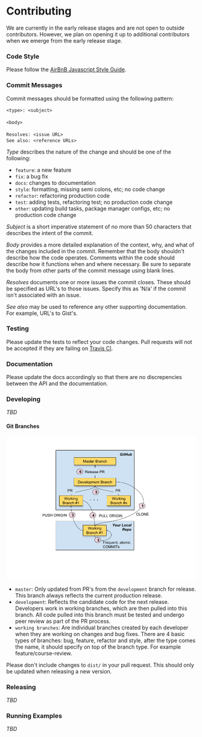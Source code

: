 # Contributing

We are currently in the early release stages and are not open to outside contributors. However, we plan on opening it up to additional contributors when we emerge from the early release stage.

### Code Style

Please follow the [AirBnB Javascript Style Guide](https://github.com/airbnb/javascript).

### Commit Messages

Commit messages should be formatted using the following pattern:
```
<type>: <subject>

<body>

Resolves: <issue URL>
See also: <reference URLs>
```

_Type_ describes the nature of the change and should be one of the following: 

- `feature`: a new feature
- `fix`: a bug fix
- `docs`: changes to documentation
- `style`: formatting, missing semi colons, etc; no code change
- `refactor`: refactoring production code
- `test`: adding tests, refactoring test; no production code change
- `other`: updating build tasks, package manager configs, etc; no production code change

_Subject_ is a short imperative statement of no more than 50 characters that describes the intent of the commit.

_Body_ provides a more detailed explanation of the context, why, and what of the changes included in the commit. Remember that the body shouldn't describe how the code operates. Comments within the code should describe how it functions when and where necessary. Be sure to separate the body from other parts of the commit message using blank lines.

_Resolves_ documents one or more issues the commit closes. These should be specified as URL's to those issues. Specify this as 'N/a' if the commit isn't associated with an issue.

_See also_ may be used to reference any other supporting documentation. For example, URL's to Gist's.

### Testing

Please update the tests to reflect your code changes. Pull requests will not be accepted if they are failing on [Travis CI](https://travis-ci.org/jdmedlock/GitAClue).

### Documentation

Please update the docs accordingly so that there are no discrepencies between the API and the documentation.

### Developing

*_TBD_*

#### Git Branches

![GitAClue Git Workflow](https://github.com/jdmedlock/GitAClue/blob/master/docs/Git%20-%20Team%20Workflow.png)

- `master`: Only updated from PR's from the `development` branch for release. This
branch always reflects the current production release.
- `development`: Reflects the candidate code for the next release. Developers
work in working branches, which are then pulled into this branch. All code
pulled into this branch must be tested and undergo peer review as part of the
PR process.
- `working branches`: Are individual branches created by each developer when
they are working on changes and bug fixes. There are 4 basic types of branches: 
bug, feature, refactor and style, after the type comes the name, it should 
specify on top of the branch type. For example feature/course-review.


Please don't include changes to `dist/` in your pull request. This should only be updated when releasing a new version.

### Releasing

*_TBD_*

### Running Examples

*_TBD_*
